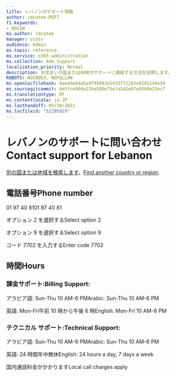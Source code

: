 ```yaml
---
title: レバノンのサポート情報
author: cmcatee-MSFT
f1.keywords:
- NOCSH
ms.author: cmcatee
manager: scotv
audience: Admin
ms.topic: reference
ms.service: o365-administration
ms.collection: Adm_Support
localization_priority: Normal
description: お住まいの国または地域のサポートに連絡する方法を説明します。
ROBOTS: NOINDEX, NOFOLLOW
ms.openlocfilehash: 8aeebe64a5a9f95093e5433f72203e92451d4e94
ms.sourcegitcommit: de5fce90de22ba588e75e1a1d2e87e03b9e25ec7
ms.translationtype: MT
ms.contentlocale: ja-JP
ms.lasthandoff: 05/10/2021
ms.locfileid: "52295929"
---
```

# <a name="contact-support-for-lebanon"></a><span data-ttu-id="02c3c-103">レバノンのサポートに問い合わせ</span><span class="sxs-lookup"><span data-stu-id="02c3c-103">Contact support for Lebanon</span></span>

<span data-ttu-id="02c3c-104">[別の国または地域を検索します](../../business-video/get-help-support.md)。</span><span class="sxs-lookup"><span data-stu-id="02c3c-104">[Find another country or region](../../business-video/get-help-support.md).</span></span>

## <a name="phone-number"></a><span data-ttu-id="02c3c-105">電話番号</span><span class="sxs-lookup"><span data-stu-id="02c3c-105">Phone number</span></span>
<span data-ttu-id="02c3c-106">01 97 40 81</span><span class="sxs-lookup"><span data-stu-id="02c3c-106">01 97 40 81</span></span>

<span data-ttu-id="02c3c-107">オプション 2 を選択する</span><span class="sxs-lookup"><span data-stu-id="02c3c-107">Select option 2</span></span>

<span data-ttu-id="02c3c-108">オプション 9 を選択する</span><span class="sxs-lookup"><span data-stu-id="02c3c-108">Select option 9</span></span>

<span data-ttu-id="02c3c-109">コード 7702 を入力する</span><span class="sxs-lookup"><span data-stu-id="02c3c-109">Enter code 7702</span></span>

## <a name="hours"></a><span data-ttu-id="02c3c-110">時間</span><span class="sxs-lookup"><span data-stu-id="02c3c-110">Hours</span></span>
### <a name="billing-support"></a><span data-ttu-id="02c3c-111">課金サポート:</span><span class="sxs-lookup"><span data-stu-id="02c3c-111">Billing Support:</span></span>

<span data-ttu-id="02c3c-112">アラビア語: Sun-Thu 10 AM-6 PM</span><span class="sxs-lookup"><span data-stu-id="02c3c-112">Arabic: Sun-Thu 10 AM-6 PM</span></span>

<span data-ttu-id="02c3c-113">英語: Mon-Fri午前 10 時から午後 6 時</span><span class="sxs-lookup"><span data-stu-id="02c3c-113">English: Mon-Fri 10 AM-6 PM</span></span>

### <a name="technical-support"></a><span data-ttu-id="02c3c-114">テクニカル サポート:</span><span class="sxs-lookup"><span data-stu-id="02c3c-114">Technical Support:</span></span>

<span data-ttu-id="02c3c-115">アラビア語: Sun-Thu 10 AM-6 PM</span><span class="sxs-lookup"><span data-stu-id="02c3c-115">Arabic: Sun-Thu 10 AM-6 PM</span></span>

<span data-ttu-id="02c3c-116">英語: 24 時間年中無休</span><span class="sxs-lookup"><span data-stu-id="02c3c-116">English: 24 hours a day, 7 days a week</span></span>

<span data-ttu-id="02c3c-117">国内通話料金がかかります</span><span class="sxs-lookup"><span data-stu-id="02c3c-117">Local call charges apply</span></span>
